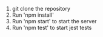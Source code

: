 1. git clone the repository
2. Run 'npm install'
3. Run 'npm start' to start the server
4. Run 'npm test' to start jest tests
